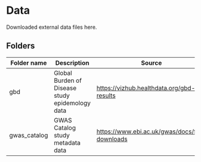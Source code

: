 # Data

Downloaded external data files here.

## Folders

| Folder name | Description | Source |
| ----------- | ----------- | ------ |
| gbd         | Global Burden of Disease study epidemology data | https://vizhub.healthdata.org/gbd-results |
| gwas_catalog | GWAS Catalog study metadata data | https://www.ebi.ac.uk/gwas/docs/file-downloads |
